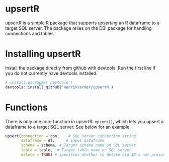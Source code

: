 # upsertR
upsertR is a simple R package that supports *upserting* an R dataframe to a target SQL server. The package relies on the DBI package for handling connections and tables. 

# Installing upsertR
Install the package directly from github with devtools. Run the first line if you do not currently have devtools installed. 

```R
# install.packages('devtools') 
devtools::install_github('HenrikVarmer/upsertR')
```

# Functions 
There is only one core function in upsertR: ```upsert()```, which lets you upsert a dataframe to a target SQL server. See below for an example. 

```R
upsert(connection = con,    # SQL server connection string
       dataframe = df,     # input dataframe
       schema = schema, # Target schema name on SQL server
       table = table,  # Target table name on SQL server
       delete = TRUE) # specifies whether to delete old ID's not present in input DF. TRUE deletes old ID's
```
